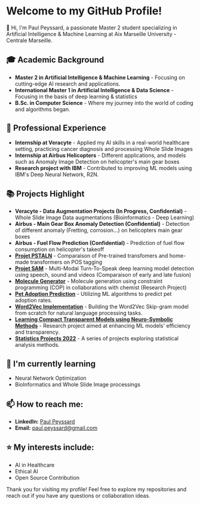 # Welcome to my GitHub Profile!

👋 Hi, I'm Paul Peyssard, a passionate Master 2 student specializing in Artificial Intelligence & Machine Learning at Aix Marseille University - Centrale Marseille.

## 🎓 Academic Background
- **Master 2 in Artificial Intelligence & Machine Learning** - Focusing on cutting-edge AI research and applications.
- **International Master 1 in Artificial Intelligence & Data Science** - Focusing in the basis of deep learning & statistics
- **B.Sc. in Computer Science** - Where my journey into the world of coding and algorithms began.

## 💼 Professional Experience
- **Internship at Veracyte** - Applied my AI skills in a real-world healthcare setting, practicing cancer diagnosis and processing Whole Slide Images
- **Internship at Airbus Helicopters** - Different applications, and models such as Anomaly Image Detection on helicopter's main gear boxes
- **Research project with IBM** - Contributed to improving ML models using IBM's Deep Neural Network, R2N.

## 📚 Projects Highlight

- **Veracyte - Data Augmentation Projects (In Progress, Confidential)** - Whole Slide Image Data augmentations (Bioinformatics - Deep Learning)
- **Airbus - Main Gear Box Anomaly Detection (Confidential)** - Detection of different anomaly (Fretting, corrosion...) on helicopters main gear boxes
- **Airbus - Fuel Flow Prediction (Confidential)** - Prediction of fuel flow consumption on helicopter's takeoff
- **[Projet PSTALN](https://github.com/Paulpey13/Projet_PSTALN)** - Comparaison of Pre-trained transfomers and home-made transformers on POS tagging
- **[Projet SAM](https://github.com/Paulpey13/Projet_SAM)** - Multi-Modal Turn-To-Speak deep learning model detection using speech, sound and videos (Comparaison of early and late fusion)
- **[Molecule Generator](https://github.com/Paulpey13/chemical_molecule_generation)** - Molecule generation using constraint programming (COP) in collaborations with chemist (Research Project)
- **[Pet Adoption Prediction](https://github.com/Paulpey13/Pet-adoption-prediction---Machine-Learning)** - Utilizing ML algorithms to predict pet adoption rates.
- **[Word2Vec Implementation](https://github.com/Paulpey13/W2V-from-scratch)** - Building the Word2Vec Skip-gram model from scratch for natural language processing tasks.
- **[Learning Compact Transparent Models using Neuro-Symbolic Methods](https://github.com/Paulpey13/Learning-Compact-Transparent-Models-using-Neuro-Symbolic-Methods)** - Research project aimed at enhancing ML models' efficiency and transparency.
- **[Statistics Projects 2022](https://github.com/Paulpey13/Statistics-Projects_2022)** - A series of projects exploring statistical analysis methods.


## 🌱 I'm currently learning
- Neural Network Optimization
- BioInformatics and Whole Slide Image processings

## 📫 How to reach me:
- **LinkedIn:** [Paul Peyssard](https://www.linkedin.com/in/paul-peyssard-a7b460229)
- **Email:** paul.peyssard@gmail.com

## ⭐ My interests include:
- AI in Healthcare
- Ethical AI
- Open Source Contribution

Thank you for visiting my profile! Feel free to explore my repositories and reach out if you have any questions or collaboration ideas.
